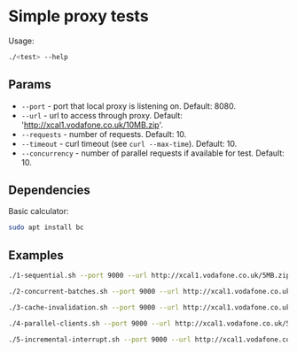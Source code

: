 # Simple proxy tests

Usage:

```bash
./<test> --help
```

## Params

- `--port` - port that local proxy is listening on. Default: 8080.
- `--url` - url to access through proxy. Default: 'http://xcal1.vodafone.co.uk/10MB.zip'.
- `--requests` - number of requests. Default: 10.
- `--timeout` - curl timeout (see `curl --max-time`). Default: 10.
- `--concurrency` - number of parallel requests if available for test. Default: 10.

## Dependencies

Basic calculator:

```bash
sudo apt install bc
```

## Examples

```bash
./1-sequential.sh --port 9000 --url http://xcal1.vodafone.co.uk/5MB.zip --requests 10 --timeout 60
```
```bash
./2-concurrent-batches.sh --port 9000 --url http://xcal1.vodafone.co.uk/5MB.zip --requests 50 --timeout 10 --concurrency 20
```
```bash
./3-cache-invalidation.sh --port 9000 --url http://xcal1.vodafone.co.uk/5MB.zip --requests 10 --timeout 10
```
```bash
./4-parallel-clients.sh --port 9000 --url http://xcal1.vodafone.co.uk/5MB.zip --requests 500 --timeout 10
```
```bash
./5-incremental-interrupt.sh --port 9000 --url http://xcal1.vodafone.co.uk/5MB.zip --requests 10 --timeout 10
```
